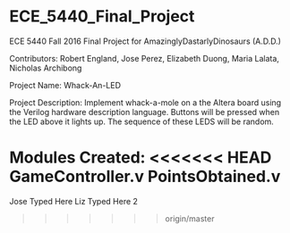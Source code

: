 # ECE_5440_Final_Project
ECE 5440 Fall 2016 Final Project for AmazinglyDastarlyDinosaurs (A.D.D.)

Contributors: Robert England, Jose Perez, Elizabeth Duong, Maria Lalata, Nicholas Archibong

Project Name: Whack-An-LED

Project Description: Implement whack-a-mole on a the Altera board using the Verilog hardware description language. 
					 Buttons will be pressed when the LED above it lights up. The sequence of these LEDS will be random. 

Modules Created: 
<<<<<<< HEAD
				GameController.v
				PointsObtained.v
=======

Jose Typed Here
Liz Typed Here 2
>>>>>>> origin/master
